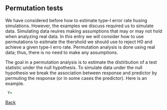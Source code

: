 ## Permutation tests

We have considered before how to estimate type-I error rate husing simulations. However, the examples we discuss required us to simulate data. Simulating data reuires making assumptions that may or may not hold when analyzing real data. In this entry we will consider how to use permutations to esitmate the thershold we should use to reject H0 and achieve a given type-I erro rate. Permutation analysis is done using real data; thus, there is no need to make any assumptions.

The goal in a permutation analysis is to estimate the distirbution of a test statistic under the null hypothesis. To simulate data under the null hypothesis we break the association between response and predictor by permuting the response (or in some cases the predictor). Here is an example.


```r
 Y=

```



[Back](https://github.com/gdlc/STAT_COMP/)
